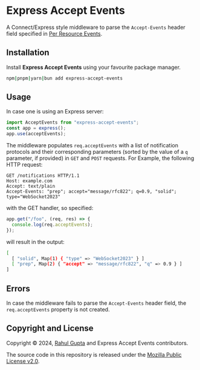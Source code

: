 # Express Accept Events

A Connect/Express style middleware to parse the `Accept-Events` header field specified in [Per Resource Events](https://cxres.github.io/prep/draft-gupta-httpbis-per-resource-events.html).

## Installation

Install **Express Accept Events** using your favourite package manager.

```sh
npm|pnpm|yarn|bun add express-accept-events
```

## Usage

In case one is using an Express server:

```js
import AcceptEvents from "express-accept-events";
const app = express();
app.use(acceptEvents);
```

The middleware populates `req.acceptEvents` with a list of notification protocols and their corresponding parameters (sorted by the value of a `q` parameter, if provided) in `GET` and `POST` requests. For Example, the following HTTP request:

```http
GET /notifications HTTP/1.1
Host: example.com
Accept: text/plain
Accept-Events: "prep"; accept="message/rfc822"; q=0.9, "solid"; type="WebSocket2023"
```

with the GET handler, so specified:

```js
app.get("/foo", (req, res) => {
  console.log(req.acceptEvents);
});
```

will result in the output:

```sh
[
  [ "solid", Map(1) { "type" => "WebSocket2023" } ]
  [ "prep", Map(2) { "accept" => "message/rfc822", "q" => 0.9 } ]
]
```

## Errors

In case the middleware fails to parse the `Accept-Events` header field, the `req.acceptEvents` property is not created.

## Copyright and License

Copyright © 2024, [Rahul Gupta](https://cxres.pages.dev/profile#i) and Express Accept Events contributors.

The source code in this repository is released under the [Mozilla Public License v2.0](./LICENSE).
